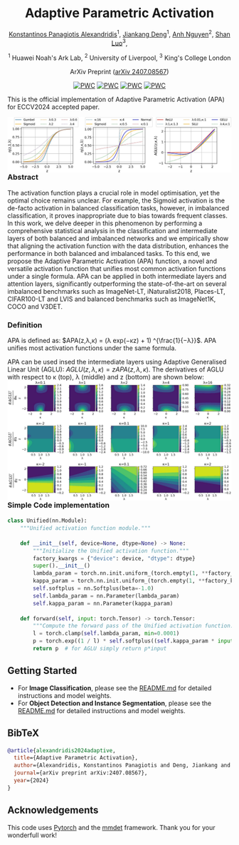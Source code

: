 <div align="center">
<h1>Adaptive Parametric Activation </h1>

[Konstantinos Panagiotis Alexandridis](https://kostas1515.github.io/)<sup>1</sup>, 
[Jiankang Deng](https://jiankangdeng.github.io/)<sup>1</sup>, 
[Anh Nguyen](https://cgi.csc.liv.ac.uk/~anguyen/)<sup>2</sup>,
[Shan Luo](https://shanluo.github.io/)<sup>3</sup>,

<sup>1</sup> Huawei Noah's Ark Lab, 
<sup>2</sup> University of Liverpool, 
<sup>3</sup> King's College London

ArXiv Preprint ([arXiv 2407.08567](https://arxiv.org/pdf/2407.08567))

[![PWC](https://img.shields.io/endpoint.svg?url=https://paperswithcode.com/badge/adaptive-parametric-activation/long-tail-learning-on-places-lt)](https://paperswithcode.com/sota/long-tail-learning-on-places-lt?p=adaptive-parametric-activation)
[![PWC](https://img.shields.io/endpoint.svg?url=https://paperswithcode.com/badge/adaptive-parametric-activation/instance-segmentation-on-lvis-v1-0-val)](https://paperswithcode.com/sota/instance-segmentation-on-lvis-v1-0-val?p=adaptive-parametric-activation)
[![PWC](https://img.shields.io/endpoint.svg?url=https://paperswithcode.com/badge/adaptive-parametric-activation/long-tail-learning-on-imagenet-lt)](https://paperswithcode.com/sota/long-tail-learning-on-imagenet-lt?p=adaptive-parametric-activation)
[![PWC](https://img.shields.io/endpoint.svg?url=https://paperswithcode.com/badge/adaptive-parametric-activation/long-tail-learning-on-inaturalist-2018)](https://paperswithcode.com/sota/long-tail-learning-on-inaturalist-2018?p=adaptive-parametric-activation)

</div>

This is the official implementation of Adaptive Parametric Activation (APA) for ECCV2024 accepted paper. 

 <img src="./assets/unified_activations_combined.jpg"
     alt="APA unifies most activation functions under the same formula."
     style="float: left; margin-right: 10px;"
/>

 <h3>Abstract</h3>

The activation function plays a crucial role in model optimisation, yet the optimal choice remains unclear. For example, the Sigmoid activation is the de-facto activation in balanced classification tasks, however, in imbalanced classification, it proves inappropriate due to bias towards frequent classes.  In this work, we delve deeper in this phenomenon by performing a comprehensive statistical analysis in the classification and intermediate layers of both balanced and imbalanced networks and we empirically show that aligning the activation function with the data distribution, enhances the performance in both balanced and imbalanced tasks. To this end, we propose the Adaptive Parametric Activation (APA) function, a novel and versatile activation function that unifies most common activation functions under a single formula. APA can be applied in both intermediate layers and attention layers, significantly outperforming the state-of-the-art on several imbalanced benchmarks such as ImageNet-LT, iNaturalist2018, Places-LT, CIFAR100-LT and LVIS and balanced benchmarks such as ImageNet1K, COCO and V3DET.
<h3>Definition</h3>

APA is defined as: $APA(z,λ,κ) = (λ exp(−κz) + 1) ^{\frac{1}{−λ}}$. APA unifies most activation functions under the same formula.

APA can be used insed the intermediate layers using Adaptive Generalised Linear Unit (AGLU): $AGLU(z,λ,κ) = z APA(z,λ,κ)$. The derivatives of AGLU with respect to κ (top), λ (middle) and z (bottom) are shown below:
<img src="./assets/derivative_visualisations.jpg"
     alt="APA unifies most activation functions under the same formula."
     style="float: left; margin-right: 10px;"
/>


<h3> Simple Code implementation </h3>

```python
class Unified(nn.Module):
    """Unified activation function module."""

    def __init__(self, device=None, dtype=None) -> None:
        """Initialize the Unified activation function."""
        factory_kwargs = {"device": device, "dtype": dtype}
        super().__init__()
        lambda_param = torch.nn.init.uniform_(torch.empty(1, **factory_kwargs))
        kappa_param = torch.nn.init.uniform_(torch.empty(1, **factory_kwargs))
        self.softplus = nn.Softplus(beta=-1.0)
        self.lambda_param = nn.Parameter(lambda_param)
        self.kappa_param = nn.Parameter(kappa_param)

    def forward(self, input: torch.Tensor) -> torch.Tensor:
        """Compute the forward pass of the Unified activation function."""
        l = torch.clamp(self.lambda_param, min=0.0001)
        p = torch.exp((1 / l) * self.softplus((self.kappa_param * input) - torch.log(l)))
        return p  # for AGLU simply return p*input
```

## Getting Started

- For **Image Classification**, please see the [README.md](classification/README.md) for detailed instructions and model weights.
- For **Object Detection and Instance Segmentation**, please see the [README.md](mmdetection_v3.2/README.md) for detailed instructions and model weights.
     

## BibTeX

```bibtex
@article{alexandridis2024adaptive,
  title={Adaptive Parametric Activation},
  author={Alexandridis, Konstantinos Panagiotis and Deng, Jiankang and Nguyen, Anh and Luo, Shan},
  journal={arXiv preprint arXiv:2407.08567},
  year={2024}
}
```

## Acknowledgements
This code uses <a href='https://pytorch.org/'>Pytorch</a> and the <a href='https://github.com/open-mmlab/mmdetection'>mmdet</a> framework. Thank you for your wonderfull work!

     

